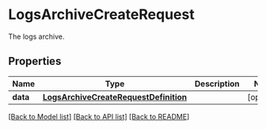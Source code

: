 # LogsArchiveCreateRequest

The logs archive.
## Properties
Name | Type | Description | Notes
------------ | ------------- | ------------- | -------------
**data** | [**LogsArchiveCreateRequestDefinition**](LogsArchiveCreateRequestDefinition.md) |  | [optional] 

[[Back to Model list]](README.md#documentation-for-models) [[Back to API list]](README.md#documentation-for-api-endpoints) [[Back to README]](README.md)


